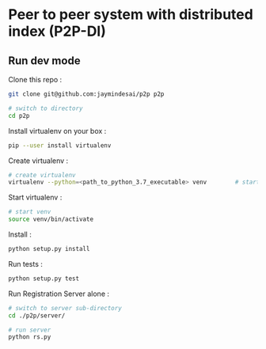 # Peer to peer system with distributed index (P2P-DI)

## Run dev mode

Clone this repo : 

```bash
git clone git@github.com:jaymindesai/p2p p2p

# switch to directory
cd p2p
```

Install virtualenv on your box :

```bash
pip --user install virtualenv
```

Create virtualenv :

```bash
# create virtualenv
virtualenv --python=<path_to_python_3.7_executable> venv		# starts a virtualenv in "p2p" directory
```

Start virtualenv : 

```bash
# start venv
source venv/bin/activate
```

Install :

```bash
python setup.py install
```

Run tests :

```bash
python setup.py test
```

Run Registration Server alone :

```bash
# switch to server sub-directory
cd ./p2p/server/

# run server
python rs.py
```


